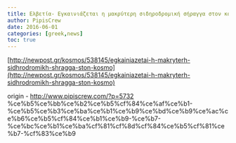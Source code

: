 ```yaml
---
title: Ελβετία- Εγκαινιάζεται η μακρύτερη σιδηροδρομική σήραγγα στον κόσμο
author: PipisCrew
date: 2016-06-01
categories: [greek,news]
toc: true
---
```


[http://newpost.gr/kosmos/538145/egkainiazetai-h-makryterh-sidhrodromikh-shragga-ston-kosmo](http://newpost.gr/kosmos/538145/egkainiazetai-h-makryterh-sidhrodromikh-shragga-ston-kosmo)

origin - http://www.pipiscrew.com/?p=5732 %ce%b5%ce%bb%ce%b2%ce%b5%cf%84%ce%af%ce%b1-%ce%b5%ce%b3%ce%ba%ce%b1%ce%b9%ce%bd%ce%b9%ce%ac%ce%b6%ce%b5%cf%84%ce%b1%ce%b9-%ce%b7-%ce%bc%ce%b1%ce%ba%cf%81%cf%8d%cf%84%ce%b5%cf%81%ce%b7-%cf%83%ce%b9